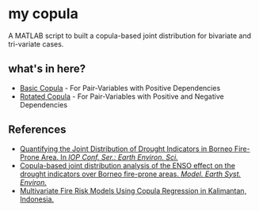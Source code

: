 # my copula
A MATLAB script to built a copula-based joint distribution for bivariate and tri-variate cases.

## what's in here?
- [Basic Copula](https://github.com/mkhoirun-najiboi/mycopula/blob/main/docs/1%20basic%20copula/) - For Pair-Variables with Positive Dependencies
- [Rotated Copula](https://github.com/mkhoirun-najiboi/mycopula/blob/main/docs/2%20rorated%20copula) - For Pair-Variables with Positive and Negative Dependencies

## References
- [Quantifying the Joint Distribution of Drought Indicators in Borneo Fire-Prone Area. In _IOP Conf. Ser.: Earth Environ. Sci._](https://iopscience.iop.org/article/10.1088/1755-1315/880/1/012002/pdf)
- [Copula-based joint distribution analysis of the ENSO effect on the drought indicators over Borneo fire-prone areas. _Model. Earth Syst. Environ._ ](https://doi.org/10.1007/s40808-021-01267-5)
- [Multivariate Fire Risk Models Using Copula Regression in Kalimantan, Indonesia.](https://www.researchsquare.com/article/rs-914087/v2)
